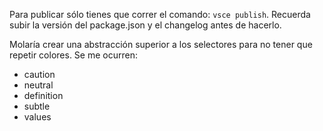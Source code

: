 Para publicar sólo tienes que correr el comando: `vsce publish`. Recuerda subir la versión del package.json y el changelog antes de hacerlo.

Molaría crear una abstracción superior a los selectores para no tener que repetir colores. Se me ocurren:

* caution
* neutral
* definition
* subtle
* values
